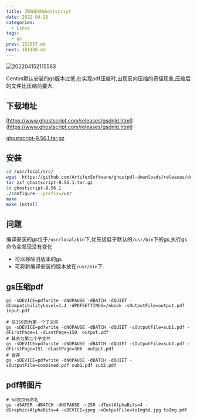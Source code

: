 ```yaml
---
title: 源码安装Ghostscript
date: 2022-04-15
categories:
  - Linux
tags:
  - gs
prev: 152057.md
next: 161126.md
---
```


![202204152115563](https://fastly.jsdelivr.net/gh/qbmzc/images/2022/202204152115563.png)

<!-- more -->

Centos默认安装的gs版本过低,在实现pdf压缩时,出现反向压缩的奇怪现象,压缩后的文件比压缩前要大.

## 下载地址

[https://www.ghostscript.com/releases/gsdnld.html](https://www.ghostscript.com/releases/gsdnld.html)

[ghostscript-9.56.1.tar.gz](https://github.com/ArtifexSoftware/ghostpdl-downloads/releases/download/gs9561/ghostscript-9.56.1.tar.gz)

## 安装

```bash
cd /usr/local/src/
wget  https://github.com/ArtifexSoftware/ghostpdl-downloads/releases/download/gs9561/ghostscript-9.56.1.tar.gz
tar zxf ghostscript-9.56.1.tar.gz
cd ghostscript-9.56.1 
./configure --prefix=/usr
make
make install
```

## 问题

编译安装的gs位于`/usr/local/bin`下,优先级低于默认的`/usr/bin`下的gs,执行gs命令会发现没有变化
- 可以移除旧版本的gs
- 可将新编译安装的版本放在`/usr/bin`下.


## gs压缩pdf

```shell
gs -sDEVICE=pdfwrite -dNOPAUSE -dBATCH -dQUIET -dCompatibilityLevel=1.4 -dPDFSETTINGS=/ebook -sOutputFile=output.pdf input.pdf

# 前150页为第一个子文件
gs -sDEVICE=pdfwrite -dNOPAUSE -dBATCH -dQUIET -sOutputFile=sub1.pdf -dFirstPage=1 -dLastPage=150  output.pdf
# 其余为第二个子文件
gs -sDEVICE=pdfwrite -dNOPAUSE -dBATCH -dQUIET -sOutputFile=sub1.pdf -dFirstPage=151 -dLastPage=306  output.pdf
# 合并
gs -sDEVICE=pdfwrite -dNOPAUSE -dBATCH -dQUIET -sOutputFile=combined.pdf sub1.pdf sub2.pdf

```

## pdf转图片

```shell
# %d按页码命名
gs -dSAFER -dBATCH -dNOPAUSE -r250 -dTextAlphaBits=4 -dGraphicsAlphaBits=4 -sDEVICE=jpeg -sOutputFile=toImg%d.jpg toImg.pdf

```
